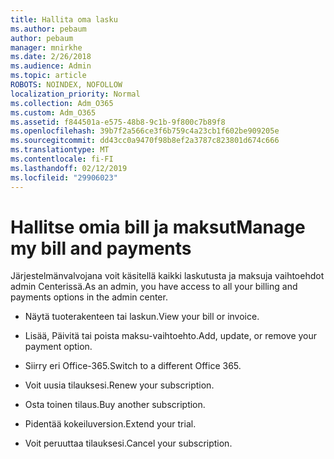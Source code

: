 ```yaml
---
title: Hallita oma lasku
ms.author: pebaum
author: pebaum
manager: mnirkhe
ms.date: 2/26/2018
ms.audience: Admin
ms.topic: article
ROBOTS: NOINDEX, NOFOLLOW
localization_priority: Normal
ms.collection: Adm_O365
ms.custom: Adm_O365
ms.assetid: f844501a-e575-48b8-9c1b-9f800c7b89f8
ms.openlocfilehash: 39b7f2a566ce3f6b759c4a23cb1f602be909205e
ms.sourcegitcommit: dd43cc0a9470f98b8ef2a3787c823801d674c666
ms.translationtype: MT
ms.contentlocale: fi-FI
ms.lasthandoff: 02/12/2019
ms.locfileid: "29906023"
---
```

# <a name="manage-my-bill-and-payments"></a><span data-ttu-id="66521-102">Hallitse omia bill ja maksut</span><span class="sxs-lookup"><span data-stu-id="66521-102">Manage my bill and payments</span></span>

<span data-ttu-id="66521-103">Järjestelmänvalvojana voit käsitellä kaikki laskutusta ja maksuja vaihtoehdot admin Centerissä.</span><span class="sxs-lookup"><span data-stu-id="66521-103">As an admin, you have access to all your billing and payments options in the admin center.</span></span>
  
- <span data-ttu-id="66521-104">Näytä tuoterakenteen tai laskun.</span><span class="sxs-lookup"><span data-stu-id="66521-104">View your bill or invoice.</span></span>
    
- <span data-ttu-id="66521-105">Lisää, Päivitä tai poista maksu-vaihtoehto.</span><span class="sxs-lookup"><span data-stu-id="66521-105">Add, update, or remove your payment option.</span></span>
    
- <span data-ttu-id="66521-106">Siirry eri Office-365.</span><span class="sxs-lookup"><span data-stu-id="66521-106">Switch to a different Office 365.</span></span>
    
- <span data-ttu-id="66521-107">Voit uusia tilauksesi.</span><span class="sxs-lookup"><span data-stu-id="66521-107">Renew your subscription.</span></span>
    
- <span data-ttu-id="66521-108">Osta toinen tilaus.</span><span class="sxs-lookup"><span data-stu-id="66521-108">Buy another subscription.</span></span>
    
- <span data-ttu-id="66521-109">Pidentää kokeiluversion.</span><span class="sxs-lookup"><span data-stu-id="66521-109">Extend your trial.</span></span>
    
- <span data-ttu-id="66521-110">Voit peruuttaa tilauksesi.</span><span class="sxs-lookup"><span data-stu-id="66521-110">Cancel your subscription.</span></span>
    

